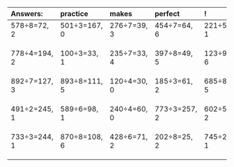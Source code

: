 | Answers: | practice | makes | perfect | ! |
| :--- | :--- | :--- | :--- | :--- |
| 578÷8=72, 2 | 501÷3=167, 0 | 276÷7=39, 3 | 454÷7=64, 6 | 221÷5=44, 1 | 
|   |   |   |   |   | 
|   |   |   |   |   | 
|   |   |   |   |   | 
| 778÷4=194, 2 | 100÷3=33, 1 | 235÷7=33, 4 | 397÷8=49, 5 | 123÷9=13, 6 | 
|   |   |   |   |   | 
|   |   |   |   |   | 
|   |   |   |   |   | 
| 892÷7=127, 3 | 893÷8=111, 5 | 120÷4=30, 0 | 185÷3=61, 2 | 685÷8=85, 5 | 
|   |   |   |   |   | 
|   |   |   |   |   | 
|   |   |   |   |   | 
| 491÷2=245, 1 | 589÷6=98, 1 | 240÷4=60, 0 | 773÷3=257, 2 | 602÷5=120, 2 | 
|   |   |   |   |   | 
|   |   |   |   |   | 
|   |   |   |   |   | 
| 733÷3=244, 1 | 870÷8=108, 6 | 428÷6=71, 2 | 202÷8=25, 2 | 745÷2=372, 1 | 
|   |   |   |   |   | 
|   |   |   |   |   | 
|   |   |   |   |   | 
